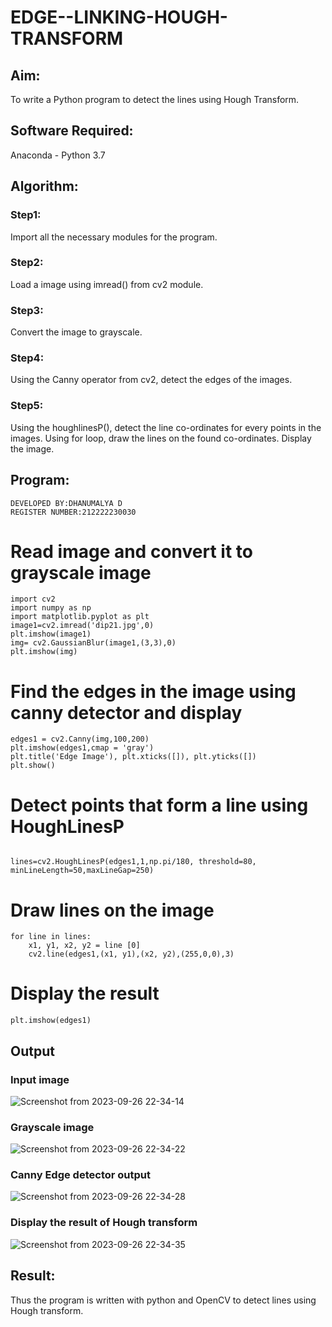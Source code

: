 # EDGE--LINKING-HOUGH-TRANSFORM
## Aim:
To write a Python program to detect the lines using Hough Transform.

## Software Required:
Anaconda - Python 3.7

## Algorithm:
### Step1:
Import all the necessary modules for the program.

### Step2:
Load a image using imread() from cv2 module.

### Step3:
Convert the image to grayscale.

### Step4:
Using the Canny operator from cv2, detect the edges of the images.

### Step5:
Using the houghlinesP(), detect the line co-ordinates for every points in the images. Using for loop, draw the lines on the found co-ordinates. Display the image.


## Program:
```
DEVELOPED BY:DHANUMALYA D
REGISTER NUMBER:212222230030
```

# Read image and convert it to grayscale image
```
import cv2
import numpy as np
import matplotlib.pyplot as plt
image1=cv2.imread('dip21.jpg',0)
plt.imshow(image1)
img= cv2.GaussianBlur(image1,(3,3),0)
plt.imshow(img)
```


# Find the edges in the image using canny detector and display
```
edges1 = cv2.Canny(img,100,200)
plt.imshow(edges1,cmap = 'gray')
plt.title('Edge Image'), plt.xticks([]), plt.yticks([])
plt.show()
```

# Detect points that form a line using HoughLinesP
```

lines=cv2.HoughLinesP(edges1,1,np.pi/180, threshold=80, minLineLength=50,maxLineGap=250)
```


# Draw lines on the image
```
for line in lines:
    x1, y1, x2, y2 = line [0] 
    cv2.line(edges1,(x1, y1),(x2, y2),(255,0,0),3)

```

# Display the result

```
plt.imshow(edges1)

```
## Output

### Input image 
![Screenshot from 2023-09-26 22-34-14](https://github.com/Dhanudhanaraj/EDGE--LINKING-HOUGH-TRANSFORM/assets/119218812/a36a8471-b167-43fe-9a64-81b6683996ba)


### Grayscale image
![Screenshot from 2023-09-26 22-34-22](https://github.com/Dhanudhanaraj/EDGE--LINKING-HOUGH-TRANSFORM/assets/119218812/bdea6733-a7ae-48a4-b7ec-39c24bd792b1)


### Canny Edge detector output
![Screenshot from 2023-09-26 22-34-28](https://github.com/Dhanudhanaraj/EDGE--LINKING-HOUGH-TRANSFORM/assets/119218812/6d9bebfd-d839-4ab0-9a92-9a0b349db116)



### Display the result of Hough transform

![Screenshot from 2023-09-26 22-34-35](https://github.com/Dhanudhanaraj/EDGE--LINKING-HOUGH-TRANSFORM/assets/119218812/5195a7bf-8c7f-4a28-adce-7f382f047e5f)

## Result:
Thus the program is written with python and OpenCV to detect lines using Hough transform. 

